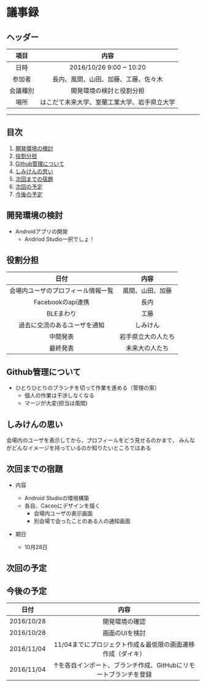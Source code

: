 
# 議事録

## ヘッダー
|項目|内容|
|:--:|:--:|
| 日時 | 2016/10/26  9:00 ~ 10:20|
| 参加者 | 長内、風間、山田、加藤、工藤、佐々木 |
| 会議種別 | 開発環境の検討と役割分担 |
| 場所 | はこだて未来大学、室蘭工業大学、岩手県立大学 |

---
## 目次
1. [開発環境の検討](#anchar1)
2. [役割分担](#anchar2)
3. [Github管理について](#anchar3)　
4. [しみけんの思い](#anchar4)
5. [次回までの宿題](#anchar5)
6. [次回の予定](#anchar6)
7. [今後の予定](#anchar6)

## <div id="anchar1"/>開発環境の検討
- Androidアプリの開発
  - Andriod Studio一択でしょ！

## <div id="anchar2"/>役割分担
|日付|内容|
|:--:|:--:|
| 会場内ユーザのプロフィール情報一覧 | 風間、山田、加藤 |
| Facebookのapi連携 | 長内 |
| BLEまわり | 工藤 |
| 過去に交流のあるユーザを通知 | しみけん |
| 中間発表 | 岩手県立大の人たち |
| 最終発表 | 未来大の人たち |

## <div id="anchar3"/>Github管理について
- ひとりひとりのブランチを切って作業を進める（管理の案）
  - 個人の作業は干渉しなくなる
  - マージが大変(担当は風間)

## <div id="anchar4"/>しみけんの思い
会場内のユーザを表示してから，プロフィールをどう見せるのかまで，
みんながどんなイメージを持っているのか知りたいところではある

## <div id="anchar5"/>次回までの宿題
- 内容
   - Android Studioの環境構築
   - 各自、Cacooにデザインを描く
     - 会場内ユーザの表示画面
     - 別会場で会ったことのある人の通知画面
  
- 期日
	- 10月28日

## <div id="anchar6"/>次回の予定


## <div id="anchar7"/>今後の予定
|日付|内容|
|:--:|:--:|
| 2016/10/28 | 開発環境の確認 |
| 2016/10/28 | 画面のUIを検討 |
| 2016/11/04 | 11/04までにプロジェクト作成＆最低限の画面遷移作成（ダイキ）|
| 2016/11/04 | ↑を各自インポート、ブランチ作成、GitHubにリモートブランチを登録 |



